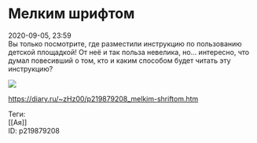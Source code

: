 Мелким шрифтом
===============

   
 2020-09-05, 23:59   
  Вы только посмотрите, где разместили инструкцию по пользованию детской площадкой! От неё и так польза невелика, но... интересно, что думал повесивший о том, кто и каким способом будет читать эту инструкцию?   
   
   [![](https://i.imgur.com/4oxKO1Pl.jpg)](https://i.imgur.com/4oxKO1P.jpg)     
    
 <https://diary.ru/~zHz00/p219879208_melkim-shriftom.htm>   
   
 Теги:   
 [[Ая]]   
 ID: p219879208